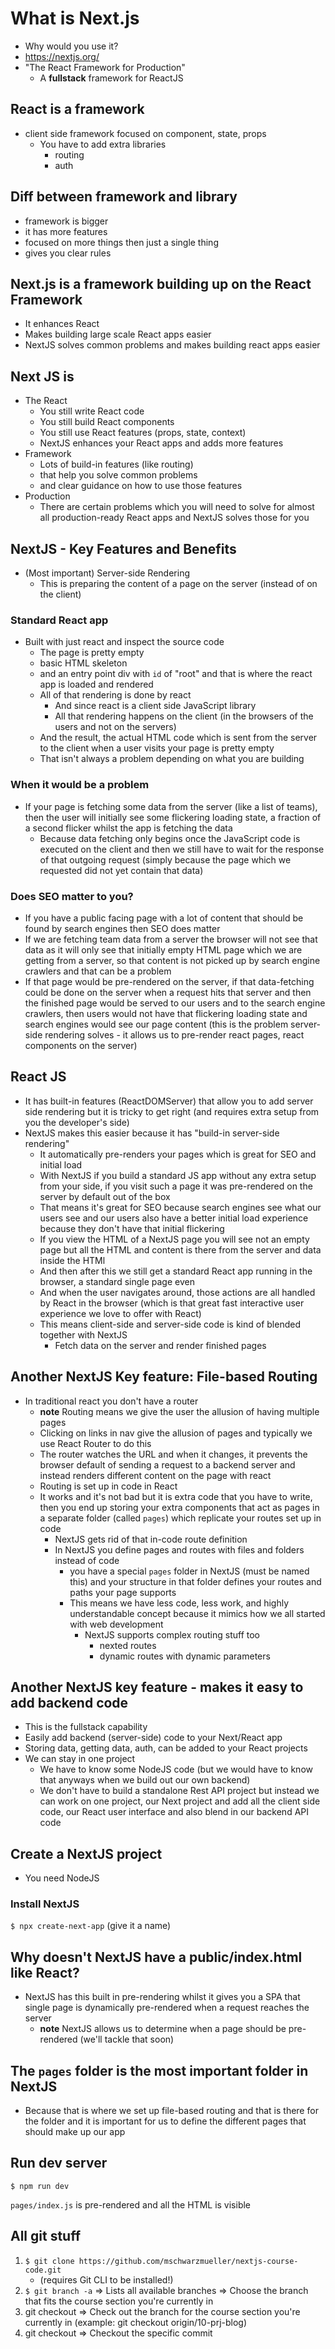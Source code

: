 # What is Next.js
* Why would you use it?
* https://nextjs.org/
* "The React Framework for Production"
    - A **fullstack** framework for ReactJS

## React is a framework
* client side framework focused on component, state, props
    - You have to add extra libraries
        + routing
        + auth

## Diff between framework and library
* framework is bigger
* it has more features
* focused on more things then just a single thing
* gives you clear rules

## Next.js is a framework building up on the React Framework
* It enhances React
* Makes building large scale React apps easier
* NextJS solves common problems and makes building react apps easier

## Next JS is
* The React
    - You still write React code
    - You still build React components
    - You still use React features (props, state, context)
    - NextJS enhances your React apps and adds more features
* Framework
    - Lots of build-in features (like routing)
    - that help you solve common problems
    - and clear guidance on how to use those features
* Production
    - There are certain problems which you will need to solve for almost all production-ready React apps and NextJS solves those for you

## NextJS - Key Features and Benefits
* (Most important) Server-side Rendering
    - This is preparing the content of a page on the server (instead of on the client)

### Standard React app
* Built with just react and inspect the source code
    - The page is pretty empty
    - basic HTML skeleton
    - and an entry point div with `id` of "root" and that is where the react app is loaded and rendered
    - All of that rendering is done by react
        + And since react is a client side JavaScript library
        + All that rendering happens on the client (in the browsers of the users and not on the servers)
    - And the result, the actual HTML code which is sent from the server to the client when a user visits your page is pretty empty
    - That isn't always a problem depending on what you are building

### When it would be a problem
* If your page is fetching some data from the server (like a list of teams), then the user will initially see some flickering loading state, a fraction of a second flicker whilst the app is fetching the data
    - Because data fetching only begins once the JavaScript code is executed on the client and then we still have to wait for the response of that outgoing request (simply because the page which we requested did not yet contain that data)

### Does SEO matter to you?
* If you have a public facing page with a lot of content that should be found by search engines then SEO does matter
* If we are fetching team data from a server the browser will not see that data as it will only see that initially empty HTML page which we are getting from a server, so that content is not picked up by search engine crawlers and that can be a problem
* If that page would be pre-rendered on the server, if that data-fetching could be done on the server when a request hits that server and then the finished page would be served to our users and to the search engine crawlers, then users would not have that flickering loading state and search engines would see our page content (this is the problem server-side rendering solves - it allows us to pre-render react pages, react components on the server)

## React JS
* It has built-in features (ReactDOMServer) that allow you to add server side rendering but it is tricky to get right (and requires extra setup from you the developer's side)
* NextJS makes this easier because it has "build-in server-side rendering"
    - It automatically pre-renders your pages which is great for SEO and initial load
    - With NextJS if you build a standard JS app without any extra setup from your side, if you visit such a page it was pre-rendered on the server by default out of the box
    - That means it's great for SEO because search engines see what our users see and our users also have a better initial load experience because they don't have that initial flickering
    - If you view the HTML of a NextJS page you will see not an empty page but all the HTML and content is there from the server and data inside the HTMl
    - And then after this we still get a standard React app running in the browser, a standard single page even
    - And when the user navigates around, those actions are all handled by React in the browser (which is that great fast interactive user experience we love to offer with React)
    - This means client-side and server-side code is kind of blended together with NextJS
        + Fetch data on the server and render finished pages

## Another NextJS Key feature: File-based Routing
* In traditional react you don't have a router
    - **note** Routing means we give the user the allusion of having multiple pages
    - Clicking on links in nav give the allusion of pages and typically we use React Router to do this
    - The router watches the URL and when it changes, it prevents the browser default of sending a request to a backend server and instead renders different content on the page with react
    - Routing is set up in code in React
    - It works and it's not bad but it is extra code that you have to write, then you end up storing your extra components that act as pages in a separate folder (called `pages`) which replicate your routes set up in code
        + NextJS gets rid of that in-code route definition
        + In NextJS you define pages and routes with files and folders instead of code
            * you have a special `pages` folder in NextJS (must be named this) and your structure in that folder defines your routes and paths your page supports
            * This means we have less code, less work, and highly understandable concept because it mimics how we all started with web development
                - NextJS supports complex routing stuff too
                    + nexted routes
                    + dynamic routes with dynamic parameters

## Another NextJS key feature - makes it easy to add backend code
* This is the fullstack capability
* Easily add backend (server-side) code to your Next/React app
* Storing data, getting data, auth, can be added to your React projects
* We can stay in one project
    - We have to know some NodeJS code (but we would have to know that anyways when we build out our own backend)
    - We don't have to build a standalone Rest API project but instead we can work on one project, our Next project and add all the client side code, our React user interface and also blend in our backend API code

## Create a NextJS project
* You need NodeJS

### Install NextJS
`$ npx create-next-app` (give it a name)

## Why doesn't NextJS have a public/index.html like React?
* NextJS has this built in pre-rendering whilst it gives you a SPA that single page is dynamically pre-rendered when a request reaches the server
    - **note** NextJS allows us to determine when a page should be pre-rendered (we'll tackle that soon)

## The `pages` folder is the most important folder in NextJS
* Because that is where we set up file-based routing and that is there for the folder and it is important for us to define the different pages that should make up our app

## Run dev server
`$ npm run dev`

`pages/index.js` is pre-rendered and all the HTML is visible

## All git stuff
1. `$ git clone https://github.com/mschwarzmueller/nextjs-course-code.git`
    - (requires Git CLI to be installed!)
2. `$ git branch -a` => Lists all available branches => Choose the branch that fits the course section you're currently in
3. git checkout <branch-name> => Check out the branch for the course section you're currently in (example: git checkout origin/10-prj-blog)
4. git checkout <commit-id> => Checkout the specific commit
